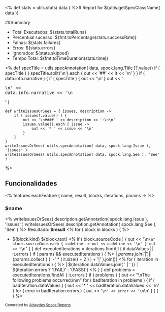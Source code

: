<%
    def stats = utils.stats( data )
 %># Report for ${utils.getSpecClassName( data )}

##Summary

* Total Executados: ${stats.totalRuns}
* Percentual sucesso: ${fmt.toPercentage(stats.successRate)}
* Falhas: ${stats.failures}
* Erros:   ${stats.errors}
* Ignorados:  ${stats.skipped}
* Tempo Total: ${fmt.toTimeDuration(stats.time)}

<%
    def specTitle = utils.specAnnotation( data, spock.lang.Title )?.value()
    if ( specTitle ) {
        specTitle.split('\n').each { out << '##' << it << '\n' }
    }
    if ( data.info.narrative ) {
        if ( specTitle ) { out << '\n' }
        out << '<pre>\n' << data.info.narrative << '\n</pre>'
    }

    def writeIssuesOrSees = { issues, description ->
        if ( issues?.value() ) {
            out << '\n#### ' << description << ':\n\n'
            issues.value().each { issue ->
                out << '* ' << issue << '\n'
            }
        }
    }
    writeIssuesOrSees( utils.specAnnotation( data, spock.lang.Issue ), 'Issues' )
    writeIssuesOrSees( utils.specAnnotation( data, spock.lang.See ), 'See' )
%>

## Funcionalidades
<%
    features.eachFeature { name, result, blocks, iterations, params ->
%>
### $name
<%
 writeIssuesOrSees( description.getAnnotation( spock.lang.Issue ), 'Issues' )
 writeIssuesOrSees( description.getAnnotation( spock.lang.See ), 'See' )
%>
Resultado: **$result**
<%
        for ( block in blocks ) {
 %>
* ${block.kind} ${block.text}
<%
          if ( block.sourceCode ) {
              out << "\n```\n"
              block.sourceCode.each { codeLine ->
                  out << codeLine << '\n'
              }
              out << "```\n"
          }
        }
        def executedIterations = iterations.findAll { it.dataValues || it.errors }
        if ( params && executedIterations ) {
 %>
 | ${params.join( ' | ' )} |
 |${params.collect { ( '-' * ( it.size() + 2 ) ) + '|' }.join()}
<%
            for ( iteration in executedIterations ) {
%> | ${iteration.dataValues.join( ' | ' )} | ${iteration.errors ? '(FAIL)' : '(PASS)'}
<%          }
        }
        def problems = executedIterations.findAll { it.errors }
        if ( problems ) {
            out << "\nThe following problems occurred:\n\n"
            for ( badIteration in problems ) {
                if ( badIteration.dataValues ) {
                    out << '* ' << badIteration.dataValues << '\n'
                }
                for ( error in badIteration.errors ) {
                    out << '```\n' << error << '\n```\n'
                }
            }
        }
    }
 %>

<small>Generated by <a href="<%out << com.athaydes.spockframework.report.SpockReportExtension.PROJECT_URL%>">Athaydes Spock Reports</a></small>